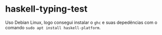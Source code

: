 # haskell-typing-test

Uso Debian Linux, logo consegui instalar o `ghc` e suas depedências com o comando `sudo apt install haskell-platform`.
